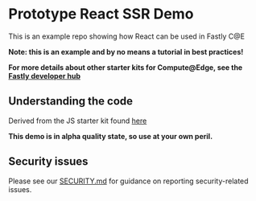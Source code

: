 # Prototype React SSR Demo

This is an example repo showing how React can be used in Fastly C@E

**Note: this is an example and by no means a tutorial in best practices!**

**For more details about other starter kits for Compute@Edge, see the [Fastly developer hub](https://developer.fastly.com/solutions/starters)**

## Understanding the code

Derived from the JS starter kit found [here](https://github.com/fastly/compute-sdk-as-js)

**This demo is in alpha quality state, so use at your own peril.**

## Security issues

Please see our [SECURITY.md](SECURITY.md) for guidance on reporting security-related issues.
